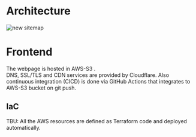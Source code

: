# Architecture
![new sitemap](https://github.com/user-attachments/assets/4fab3862-fc02-4564-aae8-37b56c20bb76)


# Frontend
The webpage is hosted in AWS-S3 . \
DNS, SSL/TLS and CDN services are provided by Cloudflare.
Also continuous integration (CICD) is done via GitHub Actions that integrates to AWS-S3 bucket on git push.

## IaC
TBU: All the AWS resources are defined as Terraform code and deployed automatically.


